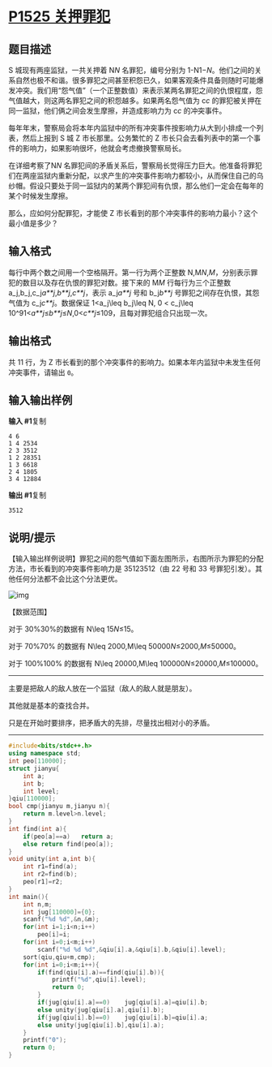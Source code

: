 # [P1525 关押罪犯](https://www.luogu.com.cn/problem/P1525)

## 题目描述

S 城现有两座监狱，一共关押着 N*N* 名罪犯，编号分别为 1-N1−*N*。他们之间的关系自然也极不和谐。很多罪犯之间甚至积怨已久，如果客观条件具备则随时可能爆发冲突。我们用“怨气值”（一个正整数值）来表示某两名罪犯之间的仇恨程度，怨气值越大，则这两名罪犯之间的积怨越多。如果两名怨气值为 c*c* 的罪犯被关押在同一监狱，他们俩之间会发生摩擦，并造成影响力为 c*c* 的冲突事件。

每年年末，警察局会将本年内监狱中的所有冲突事件按影响力从大到小排成一个列表，然后上报到 S 城 Z 市长那里。公务繁忙的 Z 市长只会去看列表中的第一个事件的影响力，如果影响很坏，他就会考虑撤换警察局长。

在详细考察了N*N* 名罪犯间的矛盾关系后，警察局长觉得压力巨大。他准备将罪犯们在两座监狱内重新分配，以求产生的冲突事件影响力都较小，从而保住自己的乌纱帽。假设只要处于同一监狱内的某两个罪犯间有仇恨，那么他们一定会在每年的某个时候发生摩擦。

那么，应如何分配罪犯，才能使 Z 市长看到的那个冲突事件的影响力最小？这个最小值是多少？

## 输入格式

每行中两个数之间用一个空格隔开。第一行为两个正整数 N,M*N*,*M*，分别表示罪犯的数目以及存在仇恨的罪犯对数。接下来的 M*M* 行每行为三个正整数 a_j,b_j,c_j*a**j*,*b**j*,*c**j*，表示 a_j*a**j* 号和 b_j*b**j* 号罪犯之间存在仇恨，其怨气值为 c_j*c**j*。数据保证 1<a_j\leq b_j\leq N, 0 < c_j\leq 10^91<*a**j*≤*b**j*≤*N*,0<*c**j*≤109，且每对罪犯组合只出现一次。

## 输出格式

共 11 行，为 Z 市长看到的那个冲突事件的影响力。如果本年内监狱中未发生任何冲突事件，请输出 `0`。

## 输入输出样例

**输入 #1**复制

```
4 6
1 4 2534
2 3 3512
1 2 28351
1 3 6618
2 4 1805
3 4 12884
```

**输出 #1**复制

```
3512
```

## 说明/提示

【输入输出样例说明】罪犯之间的怨气值如下面左图所示，右图所示为罪犯的分配方法，市长看到的冲突事件影响力是 35123512（由 22 号和 33 号罪犯引发）。其他任何分法都不会比这个分法更优。

![img](https://cdn.luogu.com.cn/upload/pic/298.png)

【数据范围】

对于 30\%30%的数据有 N\leq 15*N*≤15。

对于 70\%70% 的数据有 N\leq 2000,M\leq 50000*N*≤2000,*M*≤50000。

对于 100\%100% 的数据有 N\leq 20000,M\leq 100000*N*≤20000,*M*≤100000。



***

主要是把敌人的敌人放在一个监狱（敌人的敌人就是朋友）。

其他就是基本的查找合并。

只是在开始时要排序，把矛盾大的先排，尽量找出相对小的矛盾。

***



```c++
#include<bits/stdc++.h>
using namespace std;
int peo[110000];
struct jianyu{
	int a;
	int b;
	int level;
}qiu[110000];
bool cmp(jianyu m,jianyu n){
	return m.level>n.level;
}
int find(int a){
	if(peo[a]==a)	return a;
	else return find(peo[a]);
}
void unity(int a,int b){
	int r1=find(a);
	int r2=find(b);
	peo[r1]=r2;
}
int main(){
    int n,m;
    int jug[110000]={0};
    scanf("%d %d",&n,&m);
    for(int i=1;i<n;i++)
    	peo[i]=i;
	for(int i=0;i<m;i++)
		scanf("%d %d %d",&qiu[i].a,&qiu[i].b,&qiu[i].level);
	sort(qiu,qiu+m,cmp);
	for(int i=0;i<m;i++){
		if(find(qiu[i].a)==find(qiu[i].b)){
			printf("%d",qiu[i].level);
			return 0;
		}
		if(jug[qiu[i].a]==0)	jug[qiu[i].a]=qiu[i].b;
		else unity(jug[qiu[i].a],qiu[i].b);
		if(jug[qiu[i].b]==0)	jug[qiu[i].b]=qiu[i].a;
		else unity(jug[qiu[i].b],qiu[i].a);
	}
	printf("0");
    return 0;
}
```

